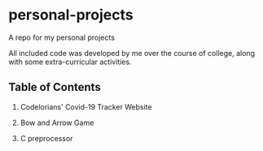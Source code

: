 # personal-projects
A repo for my personal projects

All included code was developed by me over the course of college, along with
some extra-curricular activities.

## Table of Contents

1. Codelorians' Covid-19 Tracker Website

2. Bow and Arrow Game

3. C preprocessor

